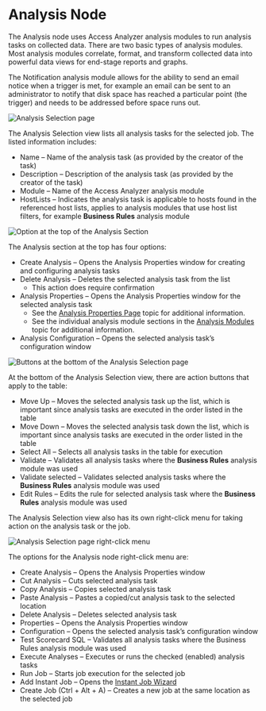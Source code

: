 # Analysis Node

The Analysis node uses Access Analyzer analysis modules to run analysis tasks on collected data.
There are two basic types of analysis modules. Most analysis modules correlate, format, and
transform collected data into powerful data views for end-stage reports and graphs.

The Notification analysis module allows for the ability to send an email notice when a trigger is
met, for example an email can be sent to an administrator to notify that disk space has reached a
particular point (the trigger) and needs to be addressed before space runs out.

![Analysis Selection page](/img/product_docs/accessanalyzer/12.0/admin/jobs/job/configure/analysisselection.webp)

The Analysis Selection view lists all analysis tasks for the selected job. The listed information
includes:

- Name – Name of the analysis task (as provided by the creator of the task)
- Description – Description of the analysis task (as provided by the creator of the task)
- Module – Name of the Access Analyzer analysis module
- HostLists – Indicates the analysis task is applicable to hosts found in the referenced host lists,
  applies to analysis modules that use host list filters, for example **Business Rules** analysis
  module

![Option at the top of the Analysis Section](/img/product_docs/accessanalyzer/12.0/admin/jobs/job/configure/analysisbuttonstop.webp)

The Analysis section at the top has four options:

- Create Analysis – Opens the Analysis Properties window for creating and configuring analysis tasks
- Delete Analysis – Deletes the selected analysis task from the list
    - This action does require confirmation
- Analysis Properties – Opens the Analysis Properties window for the selected analysis task
    - See the [Analysis Properties Page](/docs/accessanalyzer/12.0/admin/analysis/overview.md#analysis-properties-page)
      topic for additional information.
    - See the individual analysis module sections in the
      [Analysis Modules](/docs/accessanalyzer/12.0/admin/analysis/overview.md) topic for additional information.
- Analysis Configuration – Opens the selected analysis task’s configuration window

![Buttons at the bottom of the Analysis Selection page](/img/product_docs/accessanalyzer/12.0/admin/jobs/job/configure/analysisbuttonsbottom.webp)

At the bottom of the Analysis Selection view, there are action buttons that apply to the table:

- Move Up – Moves the selected analysis task up the list, which is important since analysis tasks
  are executed in the order listed in the table
- Move Down – Moves the selected analysis task down the list, which is important since analysis
  tasks are executed in the order listed in the table
- Select All – Selects all analysis tasks in the table for execution
- Validate – Validates all analysis tasks where the **Business Rules** analysis module was used
- Validate selected – Validates selected analysis tasks where the **Business Rules** analysis module
  was used
- Edit Rules – Edits the rule for selected analysis task where the **Business Rules** analysis
  module was used

The Analysis Selection view also has its own right-click menu for taking action on the analysis task
or the job.

![Analysis Selection page right-click menu](/img/product_docs/accessanalyzer/12.0/admin/jobs/job/configure/analysisrightclickmenu.webp)

The options for the Analysis node right-click menu are:

- Create Analysis – Opens the Analysis Properties window
- Cut Analysis – Cuts selected analysis task
- Copy Analysis – Copies selected analysis task
- Paste Analysis – Pastes a copied/cut analysis task to the selected location
- Delete Analysis – Deletes selected analysis task
- Properties – Opens the Analysis Properties window
- Configuration – Opens the selected analysis task’s configuration window
- Test Scorecard SQL – Validates all analysis tasks where the Business Rules analysis module was
  used
- Execute Analyses – Executes or runs the checked (enabled) analysis tasks
- Run Job – Starts job execution for the selected job
- Add Instant Job – Opens the [Instant Job Wizard](/docs/accessanalyzer/12.0/admin/jobs/instantjobs/overview.md)
- Create Job (Ctrl + Alt + A) – Creates a new job at the same location as the selected job
